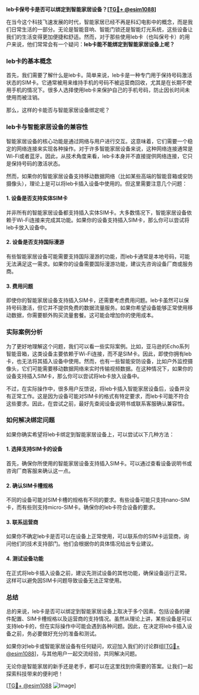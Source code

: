 **leb卡保号卡是否可以绑定到智能家居设备？[[TG💪+ @esim1088](https://t.me/s/esim1088)]**

在当今这个科技飞速发展的时代，智能家居已经不再是科幻电影中的概念，而是我们日常生活的一部分。无论是智能音响、智能门锁还是智能灯光系统，这些设备让我们的生活变得更加便捷和舒适。然而，对于那些使用leb卡（也叫保号卡）的用户来说，他们常常会有一个疑问：**leb卡能不能绑定到智能家居设备上呢？**

### leb卡的基本概念

首先，我们需要了解什么是leb卡。简单来说，leb卡是一种专门用于保持号码激活状态的SIM卡。它通常被用来维持手机的号码不被运营商回收，尤其是在长期不使用手机的情况下。很多人选择使用leb卡来保护自己的手机号码，防止因长时间未使用而被注销。

那么，这样的卡能否与智能家居设备绑定呢？

### leb卡与智能家居设备的兼容性

智能家居设备的核心功能是通过网络与用户进行交互。这意味着，它们需要一个稳定的网络连接来实现各种操作。对于许多智能家居设备来说，这种网络连接通常是Wi-Fi或者蓝牙。因此，从技术角度来看，leb卡本身并不直接提供网络连接，它只是保持号码的激活状态。

然而，如果你的智能家居设备支持移动数据网络（比如某些高端的智能音箱或安防摄像头），理论上是可以将leb卡插入设备中使用的。但这里需要注意几个问题：

#### 1. 设备是否支持实体SIM卡
并非所有的智能家居设备都支持插入实体SIM卡。大多数情况下，智能家居设备依赖于Wi-Fi连接来完成其功能。如果你的设备支持插入SIM卡，那么你可以尝试将leb卡放入设备中。

#### 2. 设备是否支持国际漫游
有些智能家居设备可能需要支持国际漫游的功能，而leb卡通常是本地号码，可能无法满足这一需求。如果你的设备需要国际漫游功能，建议先咨询设备厂商或服务商。

#### 3. 费用问题
即使你的智能家居设备支持插入SIM卡，还需要考虑费用问题。leb卡虽然可以保持号码激活，但它并不提供免费的数据流量服务。如果你希望设备能够正常使用移动数据，你需要额外购买流量套餐。这可能会增加你的使用成本。

### 实际案例分析

为了更好地理解这个问题，我们可以看一些实际案例。比如，亚马逊的Echo系列智能音箱，这类设备主要依赖于Wi-Fi连接，而不是SIM卡。因此，即使你拥有leb卡，也无法将其插入设备中使用。然而，也有一些智能安防设备，比如户外监控摄像头，它们可能需要移动数据网络来实时传输视频数据。在这种情况下，如果你的设备支持插入SIM卡，那么你可以尝试将leb卡放入设备中。

不过，在实际操作中，很多用户反馈说，将leb卡插入智能家居设备后，设备并没有正常工作。这是因为设备可能对SIM卡的格式有特定要求，而leb卡可能不符合这些要求。因此，在尝试之前，最好先查阅设备说明书或联系客服确认兼容性。

### 如何解决绑定问题

如果你确实希望将leb卡绑定到智能家居设备上，可以尝试以下几种方法：

#### 1. 选择支持SIM卡的设备
首先，确保你所使用的智能家居设备支持插入SIM卡。可以通过查看设备说明书或咨询厂商客服来确认这一点。

#### 2. 确认SIM卡槽规格
不同的设备可能对SIM卡槽的规格有不同的要求。有些设备可能只支持nano-SIM卡，而有些则支持micro-SIM卡。确保你的leb卡符合设备的要求。

#### 3. 联系运营商
如果你不确定leb卡是否可以在设备上正常使用，可以联系你的SIM卡运营商，询问他们的技术支持部门。他们会根据你的具体情况给出专业建议。

#### 4. 测试设备功能
在正式将leb卡插入设备之前，建议先测试设备的其他功能，确保设备运行正常。这样可以避免因SIM卡问题导致设备无法正常使用。

### 总结

总的来说，leb卡是否可以绑定到智能家居设备上取决于多个因素，包括设备的硬件配置、SIM卡槽规格以及运营商的支持情况。虽然从理论上讲，某些设备是可以支持leb卡的，但在实际操作中可能会遇到各种问题。因此，在决定将leb卡插入设备之前，务必要做好充分的准备和测试。

如果你对leb卡或智能家居设备有任何疑问，欢迎加入我们的讨论群组[[TG💪+ @esim1088](https://t.me/s/esim1088)]，与其他用户一起交流经验，共同解决问题。

无论你是智能家居的新手还是老手，都可以在这里找到你需要的答案。让我们一起探索科技带来的便利吧！

[[TG💪+ @esim1088](https://t.me/s/esim1088) ![Image](https://i.postimg.cc/4NQfJmqS/Snipaste-2025-05-13-00-14-12.png)]
